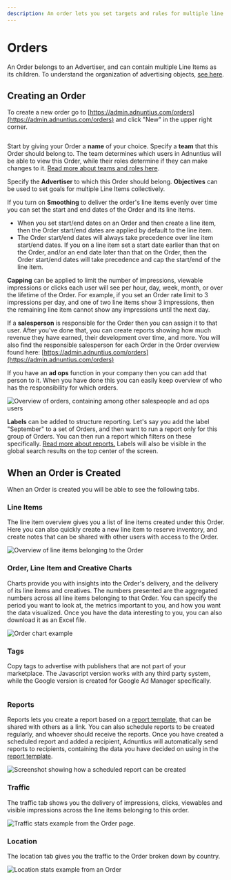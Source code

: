 ```yaml
---
description: An order lets you set targets and rules for multiple line items.
---
```


# Orders

An Order belongs to an Advertiser, and can contain multiple Line Items as its children. To understand the organization of advertising objects, [see here](./).&#x20;

## Creating an Order

To create a new order go to [https://admin.adnuntius.com/orders](https://admin.adnuntius.com/orders) and click "New" in the upper right corner.

<figure><img src="../../../.gitbook/assets/image (1) (1) (1) (1) (1).png" alt=""><figcaption></figcaption></figure>

Start by giving your Order a **name** of your choice. Specify a **team** that this Order should belong to. The team determines which users in Adnuntius will be able to view this Order, while their roles determine if they can make changes to it. [Read more about teams and roles here](https://docs.adnuntius.com/adnuntius-advertising/admin-ui/users).

Specify the **Advertiser** to which this Order should belong. **Objectives** can be used to set goals for multiple Line Items collectively.

If you turn on **Smoothing** to deliver the order's line items evenly over time you can set the start and end dates of the Order and its line items.&#x20;

* When you set start/end dates on an Order and then create a line item, then the Order start/end dates are applied by default to the line item.&#x20;
* The Order start/end dates will always take precedence over line item start/end dates. If you on a line item set a start date earlier than that on the Order, and/or an end date later than that on the Order, then the Order start/end dates will take precedence and cap the start/end of the line item.

**Capping** can be applied to limit the number of impressions, viewable impressions or clicks each user will see per hour, day, week, month, or over the lifetime of the Order. For example, if you set an Order rate limit to 3 impressions per day, and one of two line items show 3 impressions, then the remaining line item cannot show any impressions until the next day.

If a **salesperson** is responsible for the Order then you can assign it to that user. After you've done that, you can create reports showing how much revenue they have earned, their development over time, and more. You will also find the responsible salesperson for each Order in the Order overview found here: [https://admin.adnuntius.com/orders](https://admin.adnuntius.com/orders)

If you have an **ad ops** function in your company then you can add that person to it. When you have done this you can easily keep overview of who has the responsibility for which orders.

![Overview of orders, containing among other salespeople and ad ops users](../../../.gitbook/assets/201811-advertising-order-overview.png)

**Labels** can be added to structure reporting. Let's say you add the label "September" to a set of Orders, and then want to run a report only for this group of Orders. You can then run a report which filters on these specifically. [Read more about reports.](../queries/advertising-queries.md) Labels will also be visible in the global search results on the top center of the screen.

## When an Order is Created

When an Order is created you will be able to see the following tabs.

### Line Items

The line item overview gives you a list of line items created under this Order. Here you can also quickly create a new line item to reserve inventory, and create notes that can be shared with other users with access to the Order.

![Overview of line items belonging to the Order](<../../../.gitbook/assets/202207 Line Item Overview from Order.png>)

### **Order, Line Item and Creative Charts**

Charts provide you with insights into the Order's delivery, and the delivery of its line items and creatives. The numbers presented are the aggregated numbers across all line items belonging to that Order. You can specify the period you want to look at, the metrics important to you, and how you want the data visualized. Once you have the data interesting to you, you can also download it as an Excel file.

![Order chart example](<../../../.gitbook/assets/202207 Order Chart from Order Page.png>)

### Tags

Copy tags to advertise with publishers that are not part of your marketplace. The Javascript version works with any third party system, while the Google version is created for Google Ad Manager specifically.&#x20;

<figure><img src="../../../.gitbook/assets/image (1) (1) (1) (1) (1) (1).png" alt=""><figcaption></figcaption></figure>

### Reports

Reports lets you create a report based on a [report template](../reports/reports-templates-and-schedules.md), that can be shared with others as a link. You can also schedule reports to be created regularly, and whoever should receive the reports. Once you have created a scheduled report and added a recipient, Adnuntius will automatically send reports to recipients, containing the data you have decided on using in the [report template](../reports/reports-templates-and-schedules.md).

![Screenshot showing how a scheduled report can be created](<../../../.gitbook/assets/202207 Scheduled Reports from Order Page.png>)

### Traffic

The traffic tab shows you the delivery of impressions, clicks, viewables and visible impressions across the line items belonging to this order.

![Traffic stats example from the Order page.](<../../../.gitbook/assets/202207 Traffic Stats from Order Page.png>)

### Location

The location tab gives you the traffic to the Order broken down by country.&#x20;

![Location stats example from an Order](<../../../.gitbook/assets/202207 Location Stats from Order Page.png>)
